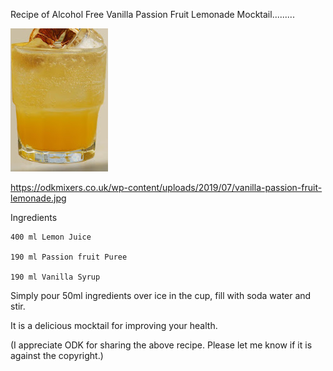 Recipe of Alcohol Free Vanilla Passion Fruit Lemonade Mocktail.........


![Recipe of Alcohol Free Vanilla Passion Fruit Lemonade Mocktail](https://github.com/ywangnccu/ywang/blob/main/images/Mocktail.jpg)

https://odkmixers.co.uk/wp-content/uploads/2019/07/vanilla-passion-fruit-lemonade.jpg

Ingredients

    400 ml Lemon Juice

    190 ml Passion fruit Puree

    190 ml Vanilla Syrup

Simply pour 50ml ingredients over ice in the cup, fill with soda water and stir.

It is a delicious mocktail for improving your health.



(I appreciate ODK for sharing the above recipe. Please let me know if it is against the copyright.)
